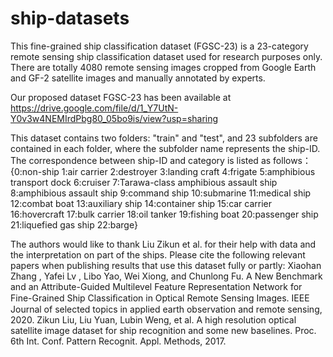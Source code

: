 # ship-datasets
This fine-grained ship classification dataset (FGSC-23) is a 23-category remote sensing ship classification dataset used for research purposes only. There are totally 4080 remote sensing images cropped from Google Earth and GF-2 satellite images and manually annotated by experts. 

Our proposed dataset FGSC-23 has been available at
https://drive.google.com/file/d/1_Y7UtN-Y0v3w4NEMIrdPbg80_05bo9is/view?usp=sharing

This dataset contains two folders: "train" and "test", and 23 subfolders are contained in each folder, where the subfolder name represents the ship-ID. The correspondence between ship-ID and category is listed as follows：
{0:non-ship
1:air carrier
2:destroyer
3:landing craft
4:frigate
5:amphibious transport dock
6:cruiser
7:Tarawa-class amphibious assault ship
8:amphibious assault ship
9:command ship
10:submarine
11:medical ship
12:combat boat
13:auxiliary ship
14:container ship
15:car carrier
16:hovercraft
17:bulk carrier
18:oil tanker
19:fishing boat
20:passenger ship
21:liquefied gas ship
22:barge}

The authors would like to thank Liu Zikun et al. for their help with data and the interpretation on part of the ships. Please cite the following relevant papers when publishing results that use this dataset fully or partly:
Xiaohan Zhang , Yafei Lv , Libo Yao, Wei Xiong, and Chunlong Fu. A New Benchmark and an Attribute-Guided Multilevel Feature Representation Network for Fine-Grained Ship Classiﬁcation in Optical Remote Sensing Images. IEEE Journal of selected topics in applied earth observation and remote sensing, 2020.
Zikun Liu, Liu Yuan, Lubin Weng, et al. A high resolution optical satellite image dataset for ship recognition and some new baselines. Proc. 6th Int. Conf. Pattern Recognit. Appl. Methods, 2017.
